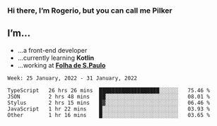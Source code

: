 ### Hi there, I’m Rogerio, but you can call me Pilker

## I’m…
- …a front-end developer
- …currently learning **Kotlin**
- …working at [**Folha de S.Paulo**](https://www.folha.com.br/)

<!--START_SECTION:waka-->
```text
Week: 25 January, 2022 - 31 January, 2022

TypeScript   26 hrs 26 mins  ███████████████████░░░░░░   75.46 % 
JSON         2 hrs 48 mins   ██░░░░░░░░░░░░░░░░░░░░░░░   08.01 % 
Stylus       2 hrs 15 mins   █▓░░░░░░░░░░░░░░░░░░░░░░░   06.46 % 
JavaScript   1 hr 22 mins    █░░░░░░░░░░░░░░░░░░░░░░░░   03.93 % 
Other        1 hr 16 mins    █░░░░░░░░░░░░░░░░░░░░░░░░   03.65 % 
```
<!--END_SECTION:waka-->
